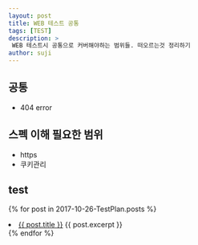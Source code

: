 ```yaml
---
layout: post
title: WEB 테스트 공통  
tags: [TEST]
description: >
 WEB 테스트시 공통으로 커버해야하는 범위들. 떠오르는것 정리하기 
author: suji
---
```



## 공통
- 404 error


## 스펙 이해 필요한 범위 
- https
- 쿠키관리


## test
  {% for post in 2017-10-26-TestPlan.posts %}
    <li>
      <a href="{{ post.url }}">{{ post.title }}</a>
      {{ post.excerpt }}
    </li>
  {% endfor %}

